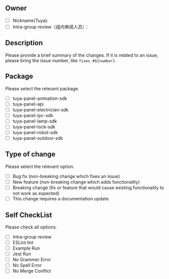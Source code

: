 ## Owner

- [ ] Nickname(Tuya): 
- [ ] Intra-group review（组内审阅人员）：

## Description

Please provide a brief summary of the changes. If it is related to an issue, please bring the issue number, like `fixes #${number}`.

## Package

Please select the relevant package.

- [ ] tuya-panel-animation-sdk
- [ ] tuya-panel-api
- [ ] tuya-panel-electrician-sdk
- [ ] tuya-panel-ipc-sdk
- [ ] tuya-panel-lamp-sdk
- [ ] tuya-panel-lock-sdk
- [ ] tuya-panel-robot-sdk
- [ ] tuya-panel-outdoor-sdk

## Type of change

Please select the relevant option.

- [ ] Bug fix (non-breaking change which fixes an issue)
- [ ] New feature (non-breaking change which adds functionality)
- [ ] Breaking change (fix or feature that would cause existing functionality to not work as expected)
- [ ] This change requires a documentation update

## Self CheckList

Please check all options.

- [ ] Intra-group review
- [ ] ESLint lint
- [ ] Example Run
- [ ] Jest Run
- [ ] No Grammer Error
- [ ] No Spell Error
- [ ] No Merge Conflict
